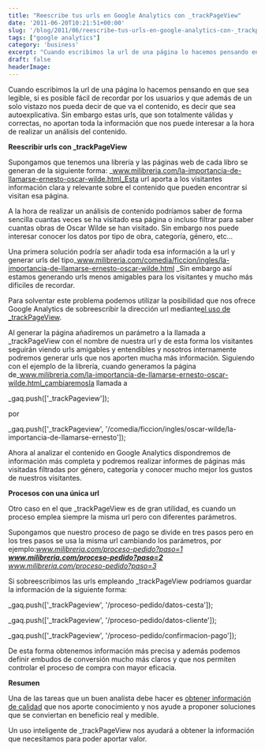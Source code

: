 ```yaml
---
title: "Reescribe tus urls en Google Analytics con _trackPageView"
date: '2011-06-20T10:21:51+00:00'
slug: '/blog/2011/06/reescribe-tus-urls-en-google-analytics-con-_trackpageview'
tags: ["google analytics"]
category: 'business'
excerpt: "Cuando escribimos la url de una página lo hacemos pensando en que sea legible, si es posible fácil de recordar por los usuarios y que además de un solo vistazo nos pueda decir de que va el contenido, e..."
draft: false
headerImage:
---
```

Cuando escribimos la url de una página lo hacemos pensando en que sea legible, si es posible fácil de recordar por los usuarios y que además de un solo vistazo nos pueda decir de que va el contenido, es decir que sea autoexplicativa. Sin embargo estas urls, que son totalmente válidas y correctas, no aportan toda la información que nos puede interesar a la hora de realizar un análisis del contenido.

**Reescribir urls con \_trackPageView**

Supongamos que tenemos una librería y las páginas web de cada libro se generan de la siguiente forma: _www.milibreria.com/la-importancia-de-llamarse-ernesto-oscar-wilde.html_Esta url aporta a los visitantes información clara y relevante sobre el contenido que pueden encontrar si visitan esa página.

A la hora de realizar un análisis de contenido podríamos saber de forma sencilla cuantas veces se ha visitado esa página o incluso filtrar para saber cuantas obras de Oscar Wilde se han visitado. Sin embargo nos puede interesar conocer los datos por tipo de obra, categoría, género, etc...

Una primera solución podría ser añadir toda esa información a la url y generar urls del tipo_www.milibreria.com/comedia/ficcion/ingles/la-importancia-de-llamarse-ernesto-oscar-wilde.html _Sin embargo así estamos generando urls menos amigables para los visitantes y mucho más difíciles de recordar.

Para solventar este problema podemos utilizar la posibilidad que nos ofrece Google Analytics de sobreescribir la dirección url mediante[el uso de \_trackPageView](http://code.google.com/apis/analytics/docs/gaJS/gaJSApiBasicConfiguration.html#_gat.GA_Tracker_._trackPageview "trackPageView API").

Al generar la página añadiremos un parámetro a la llamada a \_trackPageView con el nombre de nuestra url y de esta forma los visitantes seguirán viendo urls amigables y entendibles y nosotros internamente podremos generar urls que nos aporten mucha más información. Siguiendo con el ejemplo de la librería, cuando generamos la página de_www.milibreria.com/la-importancia-de-llamarse-ernesto-oscar-wilde.html_cambiaremosla llamada a

\_gaq.push(['\_trackPageview']);

por

\_gaq.push(['\_trackPageview', '/comedia/ficcion/ingles/oscar-wilde/la-importancia-de-llamarse-ernesto']);

Ahora al analizar el contenido en Google Analytics dispondremos de información más completa y podremos realizar informes de páginas más visitadas filtradas por género, categoría y conocer mucho mejor los gustos de nuestros visitantes.

**Procesos con una única url**

Otro caso en el que \_trackPageView es de gran utilidad, es cuando un proceso emplea siempre la misma url pero con diferentes parámetros.

Supongamos que nuestro proceso de pago se divide en tres pasos pero en los tres pasos se usa la misma url cambiando los parámetros, por ejemplo:_www.milibreria.com/proceso-pedido?paso=1 __www.milibreria.com/proceso-pedido?paso=2__ www.milibreria.com/proceso-pedido?paso=3_

Si sobreescribimos las urls empleando \_trackPageView podríamos guardar la información de la siguiente forma:

\_gaq.push(['\_trackPageview', '/proceso-pedido/datos-cesta']);

\_gaq.push(['\_trackPageview', '/proceso-pedido/datos-cliente']);

\_gaq.push(['\_trackPageview', '/proceso-pedido/confirmacion-pago']);

De esta forma obtenemos información más precisa y además podemos definir embudos de conversión mucho más claros y que nos permiten controlar el proceso de compra con mayor eficacia.

**Resumen**

Una de las tareas que un buen analísta debe hacer es [obtener información de calidad](http://static.squarespace.com/static/5303797ae4b0c6ad9e43f072/5303ce80e4b0400995a883d6/5303cf3de4b0400995a88b56/1392758589187/?format=original "Implantación de herramientas de medición") que nos aporte conocimiento y nos ayude a proponer soluciones que se conviertan en beneficio real y medible.

Un uso inteligente de \_trackPageView nos ayudará a obtener la información que necesitamos para poder aportar valor.
